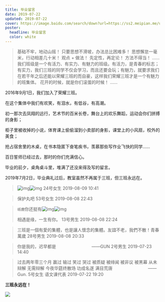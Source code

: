 ```yaml
---
title: 毕业留言
date: 2019-07-22
updated: 2019-07-22
cover: https://image.baidu.com/search/down?url=https://ss2.meipian.me/users/16033976/9a6a8693828a45fcb25ab20110969d45.jpeg
poster:
  headline: 毕业留言
  color: white
---
```


> 基础不牢，地动山摇！
> 只要思想不滑坡，办法总比困难多！
> 思想懈怠一毫米，行动相差几十米！
> 观点 + 做法！
> 先定性，再定论！
> 方法不得当！
> ……
> 我们班级是一个有活力、有实力、有魅力的班级。有活力，是青春的标志；有实力，我们三班的同学不仅会学习，而且还要会玩；有魅力，就要求我们在若干年之后还能以荣耀三班的而自豪，这样我们荣耀三班才是一个有魅力的班集体。
> 花开的时候，就是你们滚蛋的时候！
> ……

2016年9月1日，我们加入了荣耀三班。

在这个集体中我们有欢笑，有泪水，有低谷，有高潮。

初一那次去凤翔的远行，艺术节的百米长卷，舞台上的欢乐舞蹈，运动会你们拼搏的身影；

柜子里被收掉的小说，体育课上偷偷溜到小卖部的身影，课堂上的小风扇，校外的美食；

抢占宿舍里的木桌，在书本隐匿下奋笔疾书，羡慕那些写作业飞快的同学……

百日誓师已经过去，那时的你们充满信心。

毕业的前夕，桌角桌斗里，堆满了还没来得及写的留言。

2019年7月2日，毕业典礼过后，教室虽然不再属于三班，但三班永远在。

> ![img](http://qzonestyle.gtimg.cn/qzone/em/e248.png)![img](http://qzonestyle.gtimg.cn/qzone/em/e248.png)
> 24号女生 2019-08-09 10:41

> 保护丸吧
> 53号女生 2019-08-08 22:43

> `纸鹿`你还挺有![img](http://qzonestyle.gtimg.cn/qzone/em/e400623.gif)![img](http://qzonestyle.gtimg.cn/qzone/em/e291.png)
> 
> 相遇是缘，一生有你。
> 13号男生 2019-08-08 22:24

> 三班是一個有愛的集體，也是讓人懷念的集體。友誼不老，我們不散！青春萬歲
> 28号男生 2019-08-08 20:33

> 你是我的，迟早都是
> 　　　　　　　　——GUN
> 2号男生 2019-07-23 14:40

> 过去两年零三个月
> 赢过 输过 笑过 哭过
> 被质疑 被绯闻 被非议 被黑幕
> 从未辩解 无需辩解 今夜华筵终散场
> 功成名遂 满目荒唐
> 　　　　　　　　——Gun.
> 5号女生 语文课代表 2019-07-22 19:20

**三班永远在！**

![](http://p.qlogo.cn/gh/384065977/384065977/0/)
